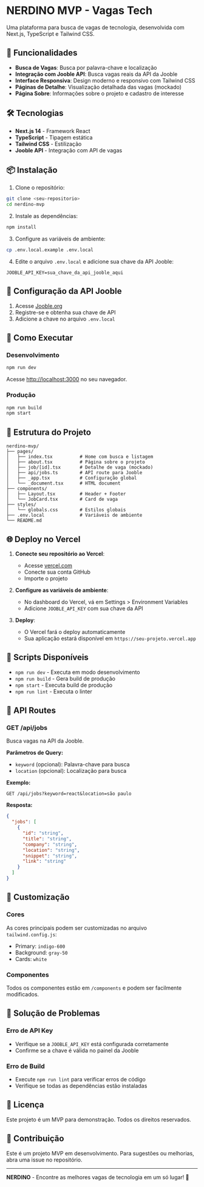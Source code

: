 # NERDINO MVP - Vagas Tech

Uma plataforma para busca de vagas de tecnologia, desenvolvida com Next.js, TypeScript e Tailwind CSS.

## 🚀 Funcionalidades

- **Busca de Vagas**: Busca por palavra-chave e localização
- **Integração com Jooble API**: Busca vagas reais da API da Jooble
- **Interface Responsiva**: Design moderno e responsivo com Tailwind CSS
- **Páginas de Detalhe**: Visualização detalhada das vagas (mockado)
- **Página Sobre**: Informações sobre o projeto e cadastro de interesse

## 🛠️ Tecnologias

- **Next.js 14** - Framework React
- **TypeScript** - Tipagem estática
- **Tailwind CSS** - Estilização
- **Jooble API** - Integração com API de vagas

## 📦 Instalação

1. Clone o repositório:
```bash
git clone <seu-repositorio>
cd nerdino-mvp
```

2. Instale as dependências:
```bash
npm install
```

3. Configure as variáveis de ambiente:
```bash
cp .env.local.example .env.local
```

4. Edite o arquivo `.env.local` e adicione sua chave da API Jooble:
```env
JOOBLE_API_KEY=sua_chave_da_api_jooble_aqui
```

## 🔑 Configuração da API Jooble

1. Acesse [Jooble.org](https://jooble.org/api/about)
2. Registre-se e obtenha sua chave de API
3. Adicione a chave no arquivo `.env.local`

## 🚀 Como Executar

### Desenvolvimento
```bash
npm run dev
```

Acesse [http://localhost:3000](http://localhost:3000) no seu navegador.

### Produção
```bash
npm run build
npm start
```

## 📁 Estrutura do Projeto

```
nerdino-mvp/
├── pages/
│   ├── index.tsx          # Home com busca e listagem
│   ├── about.tsx          # Página sobre o projeto
│   ├── job/[id].tsx       # Detalhe de vaga (mockado)
│   ├── api/jobs.ts        # API route para Jooble
│   ├── _app.tsx           # Configuração global
│   └── _document.tsx      # HTML document
├── components/
│   ├── Layout.tsx         # Header + Footer
│   └── JobCard.tsx        # Card de vaga
├── styles/
│   └── globals.css        # Estilos globais
├── .env.local             # Variáveis de ambiente
└── README.md
```

## 🌐 Deploy no Vercel

1. **Conecte seu repositório ao Vercel**:
   - Acesse [vercel.com](https://vercel.com)
   - Conecte sua conta GitHub
   - Importe o projeto

2. **Configure as variáveis de ambiente**:
   - No dashboard do Vercel, vá em Settings > Environment Variables
   - Adicione `JOOBLE_API_KEY` com sua chave da API

3. **Deploy**:
   - O Vercel fará o deploy automaticamente
   - Sua aplicação estará disponível em `https://seu-projeto.vercel.app`

## 🔧 Scripts Disponíveis

- `npm run dev` - Executa em modo desenvolvimento
- `npm run build` - Gera build de produção
- `npm start` - Executa build de produção
- `npm run lint` - Executa o linter

## 📝 API Routes

### GET /api/jobs

Busca vagas na API da Jooble.

**Parâmetros de Query:**
- `keyword` (opcional): Palavra-chave para busca
- `location` (opcional): Localização para busca

**Exemplo:**
```
GET /api/jobs?keyword=react&location=são paulo
```

**Resposta:**
```json
{
  "jobs": [
    {
      "id": "string",
      "title": "string",
      "company": "string",
      "location": "string",
      "snippet": "string",
      "link": "string"
    }
  ]
}
```

## 🎨 Customização

### Cores
As cores principais podem ser customizadas no arquivo `tailwind.config.js`:
- Primary: `indigo-600`
- Background: `gray-50`
- Cards: `white`

### Componentes
Todos os componentes estão em `/components` e podem ser facilmente modificados.

## 🐛 Solução de Problemas

### Erro de API Key
- Verifique se a `JOOBLE_API_KEY` está configurada corretamente
- Confirme se a chave é válida no painel da Jooble

### Erro de Build
- Execute `npm run lint` para verificar erros de código
- Verifique se todas as dependências estão instaladas

## 📄 Licença

Este projeto é um MVP para demonstração. Todos os direitos reservados.

## 🤝 Contribuição

Este é um projeto MVP em desenvolvimento. Para sugestões ou melhorias, abra uma issue no repositório.

---

**NERDINO** - Encontre as melhores vagas de tecnologia em um só lugar! 🚀